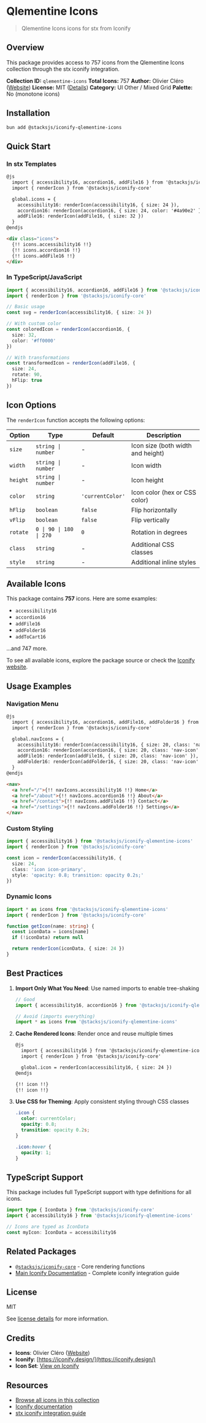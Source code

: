 # Qlementine Icons

> Qlementine Icons icons for stx from Iconify

## Overview

This package provides access to 757 icons from the Qlementine Icons collection through the stx iconify integration.

**Collection ID:** `qlementine-icons`
**Total Icons:** 757
**Author:** Olivier Cléro ([Website](https://github.com/oclero/qlementine-icons))
**License:** MIT ([Details](https://github.com/oclero/qlementine-icons/blob/master/LICENSE))
**Category:** UI Other / Mixed Grid
**Palette:** No (monotone icons)

## Installation

```bash
bun add @stacksjs/iconify-qlementine-icons
```

## Quick Start

### In stx Templates

```html
@js
  import { accessibility16, accordion16, addFile16 } from '@stacksjs/iconify-qlementine-icons'
  import { renderIcon } from '@stacksjs/iconify-core'

  global.icons = {
    accessibility16: renderIcon(accessibility16, { size: 24 }),
    accordion16: renderIcon(accordion16, { size: 24, color: '#4a90e2' }),
    addFile16: renderIcon(addFile16, { size: 32 })
  }
@endjs

<div class="icons">
  {!! icons.accessibility16 !!}
  {!! icons.accordion16 !!}
  {!! icons.addFile16 !!}
</div>
```

### In TypeScript/JavaScript

```typescript
import { accessibility16, accordion16, addFile16 } from '@stacksjs/iconify-qlementine-icons'
import { renderIcon } from '@stacksjs/iconify-core'

// Basic usage
const svg = renderIcon(accessibility16, { size: 24 })

// With custom color
const coloredIcon = renderIcon(accordion16, {
  size: 32,
  color: '#ff0000'
})

// With transformations
const transformedIcon = renderIcon(addFile16, {
  size: 24,
  rotate: 90,
  hFlip: true
})
```

## Icon Options

The `renderIcon` function accepts the following options:

| Option | Type | Default | Description |
|--------|------|---------|-------------|
| `size` | `string \| number` | - | Icon size (both width and height) |
| `width` | `string \| number` | - | Icon width |
| `height` | `string \| number` | - | Icon height |
| `color` | `string` | `'currentColor'` | Icon color (hex or CSS color) |
| `hFlip` | `boolean` | `false` | Flip horizontally |
| `vFlip` | `boolean` | `false` | Flip vertically |
| `rotate` | `0 \| 90 \| 180 \| 270` | `0` | Rotation in degrees |
| `class` | `string` | - | Additional CSS classes |
| `style` | `string` | - | Additional inline styles |

## Available Icons

This package contains **757** icons. Here are some examples:

- `accessibility16`
- `accordion16`
- `addFile16`
- `addFolder16`
- `addToCart16`

...and 747 more.

To see all available icons, explore the package source or check the [Iconify website](https://icon-sets.iconify.design/qlementine-icons/).

## Usage Examples

### Navigation Menu

```html
@js
  import { accessibility16, accordion16, addFile16, addFolder16 } from '@stacksjs/iconify-qlementine-icons'
  import { renderIcon } from '@stacksjs/iconify-core'

  global.navIcons = {
    accessibility16: renderIcon(accessibility16, { size: 20, class: 'nav-icon' }),
    accordion16: renderIcon(accordion16, { size: 20, class: 'nav-icon' }),
    addFile16: renderIcon(addFile16, { size: 20, class: 'nav-icon' }),
    addFolder16: renderIcon(addFolder16, { size: 20, class: 'nav-icon' })
  }
@endjs

<nav>
  <a href="/">{!! navIcons.accessibility16 !!} Home</a>
  <a href="/about">{!! navIcons.accordion16 !!} About</a>
  <a href="/contact">{!! navIcons.addFile16 !!} Contact</a>
  <a href="/settings">{!! navIcons.addFolder16 !!} Settings</a>
</nav>
```

### Custom Styling

```typescript
import { accessibility16 } from '@stacksjs/iconify-qlementine-icons'
import { renderIcon } from '@stacksjs/iconify-core'

const icon = renderIcon(accessibility16, {
  size: 24,
  class: 'icon icon-primary',
  style: 'opacity: 0.8; transition: opacity 0.2s;'
})
```

### Dynamic Icons

```typescript
import * as icons from '@stacksjs/iconify-qlementine-icons'
import { renderIcon } from '@stacksjs/iconify-core'

function getIcon(name: string) {
  const iconData = icons[name]
  if (!iconData) return null

  return renderIcon(iconData, { size: 24 })
}
```

## Best Practices

1. **Import Only What You Need**: Use named imports to enable tree-shaking
   ```typescript
   // Good
   import { accessibility16, accordion16 } from '@stacksjs/iconify-qlementine-icons'

   // Avoid (imports everything)
   import * as icons from '@stacksjs/iconify-qlementine-icons'
   ```

2. **Cache Rendered Icons**: Render once and reuse multiple times
   ```html
   @js
     import { accessibility16 } from '@stacksjs/iconify-qlementine-icons'
     import { renderIcon } from '@stacksjs/iconify-core'

     global.icon = renderIcon(accessibility16, { size: 24 })
   @endjs

   {!! icon !!}
   {!! icon !!}
   ```

3. **Use CSS for Theming**: Apply consistent styling through CSS classes
   ```css
   .icon {
     color: currentColor;
     opacity: 0.8;
     transition: opacity 0.2s;
   }

   .icon:hover {
     opacity: 1;
   }
   ```

## TypeScript Support

This package includes full TypeScript support with type definitions for all icons.

```typescript
import type { IconData } from '@stacksjs/iconify-core'
import { accessibility16 } from '@stacksjs/iconify-qlementine-icons'

// Icons are typed as IconData
const myIcon: IconData = accessibility16
```

## Related Packages

- [`@stacksjs/iconify-core`](../iconify-core) - Core rendering functions
- [Main Iconify Documentation](../../docs/iconify.md) - Complete iconify integration guide

## License

MIT

See [license details](https://github.com/oclero/qlementine-icons/blob/master/LICENSE) for more information.

## Credits

- **Icons**: Olivier Cléro ([Website](https://github.com/oclero/qlementine-icons))
- **Iconify**: [https://iconify.design/](https://iconify.design/)
- **Icon Set**: [View on Iconify](https://icon-sets.iconify.design/qlementine-icons/)

## Resources

- [Browse all icons in this collection](https://icon-sets.iconify.design/qlementine-icons/)
- [Iconify documentation](https://iconify.design/docs/)
- [stx iconify integration guide](../../docs/iconify.md)
